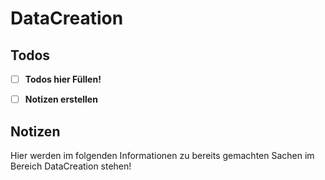 # DataCreation

## Todos
* [ ] **Todos hier Füllen!**
* [ ] **Notizen erstellen**


## Notizen
Hier werden im folgenden Informationen zu bereits gemachten Sachen im Bereich DataCreation stehen!
